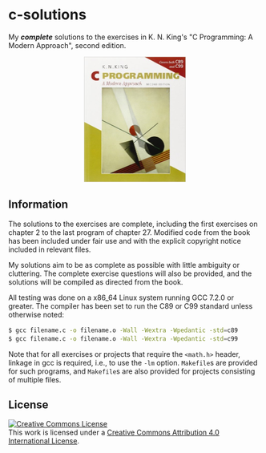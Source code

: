 # c-solutions
My ***complete*** solutions to the exercises in K. N. King's "C Programming: A
Modern Approach", second edition. 

<p style="text-align:center;">
<img src="cover.jpg" width="203" height="250"/>
</p>

## Information

The solutions to the exercises are complete, including the first exercises on
chapter 2 to the last program of chapter 27. Modified code from the book has
been included under fair use and with the explicit copyright notice included in
relevant files.

My solutions aim to be as complete as possible with little ambiguity or
cluttering. The complete exercise questions will also be provided, and the
solutions will be compiled as directed from the book.

All testing was done on a x86\_64 Linux system running GCC 7.2.0 or greater. The
compiler has been set to run the C89 or C99 standard unless otherwise noted:

```bash
$ gcc filename.c -o filename.o -Wall -Wextra -Wpedantic -std=c89
$ gcc filename.c -o filename.o -Wall -Wextra -Wpedantic -std=c99
```

Note that for all exercises or projects that require the `<math.h>` header,
linkage in gcc is required, i.e., to use the `-lm` option. `Makefile`s are
provided for such programs, and `Makefile`s are also provided for projects
consisting of multiple files.

## License
<a rel="license" href="http://creativecommons.org/licenses/by/4.0/"><img
alt="Creative Commons License" style="border-width:0"
src="https://i.creativecommons.org/l/by/4.0/88x31.png" /></a><br />This work is
licensed under a <a rel="license"
href="http://creativecommons.org/licenses/by/4.0/">Creative Commons Attribution
4.0 International License</a>.
